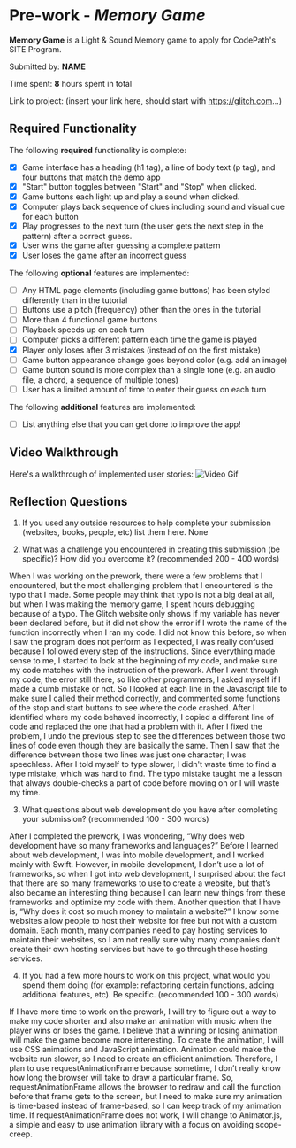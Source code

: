 # Pre-work - *Memory Game*

**Memory Game** is a Light & Sound Memory game to apply for CodePath's SITE Program. 

Submitted by: **NAME**

Time spent: **8** hours spent in total

Link to project: (insert your link here, should start with https://glitch.com...)

## Required Functionality

The following **required** functionality is complete:

* [X] Game interface has a heading (h1 tag), a line of body text (p tag), and four buttons that match the demo app
* [X] "Start" button toggles between "Start" and "Stop" when clicked. 
* [X] Game buttons each light up and play a sound when clicked. 
* [X] Computer plays back sequence of clues including sound and visual cue for each button
* [X] Play progresses to the next turn (the user gets the next step in the pattern) after a correct guess. 
* [X] User wins the game after guessing a complete pattern
* [X] User loses the game after an incorrect guess

The following **optional** features are implemented:

* [ ] Any HTML page elements (including game buttons) has been styled differently than in the tutorial
* [ ] Buttons use a pitch (frequency) other than the ones in the tutorial
* [ ] More than 4 functional game buttons
* [ ] Playback speeds up on each turn
* [ ] Computer picks a different pattern each time the game is played
* [X] Player only loses after 3 mistakes (instead of on the first mistake)
* [ ] Game button appearance change goes beyond color (e.g. add an image)
* [ ] Game button sound is more complex than a single tone (e.g. an audio file, a chord, a sequence of multiple tones)
* [ ] User has a limited amount of time to enter their guess on each turn

The following **additional** features are implemented:

- [ ] List anything else that you can get done to improve the app!

## Video Walkthrough

Here's a walkthrough of implemented user stories:
![Video Gif](http://g.recordit.co/zClUBOsI4B.gif)


## Reflection Questions
1. If you used any outside resources to help complete your submission (websites, books, people, etc) list them here. 
None

2. What was a challenge you encountered in creating this submission (be specific)? How did you overcome it? (recommended 200 - 400 words) 

When I was working on the prework, there were a few problems that I encountered, but the most challenging problem that I encountered is the typo that I made. Some people may think that typo is not a big deal at all, but when I was making the memory game, I spent hours debugging because of a typo. The Glitch website only shows if my variable has never been declared before, but it did not show the error if I wrote the name of the function incorrectly when I ran my code. I did not know this before, so when I saw the program does not perform as I expected, I was really confused because I followed every step of the instructions. Since everything made sense to me, I started to look at the beginning of my code, and make sure my code matches with the instruction of the prework. After I went through my code, the error still there, so like other programmers, I asked myself if I made a dumb mistake or not. So I looked at each line in the Javascript file to make sure I called their method correctly, and commented some functions of the stop and start buttons to see where the code crashed. After I identified where my code behaved incorrectly, I copied a different line of code and replaced the one that had a problem with it. After I fixed the problem, I undo the previous step to see the differences between those two lines of code even though they are basically the same. Then I saw that the difference between those two lines was just one character; I was speechless. After I told myself to type slower, I didn't waste time to find a type mistake, which was hard to find. The typo mistake taught me a lesson that always double-checks a part of code before moving on or I will waste my time.

3. What questions about web development do you have after completing your submission? (recommended 100 - 300 words) 

After I completed the prework, I was wondering, “Why does web development have so many frameworks and languages?” Before I learned about web development, I was into mobile development, and I worked mainly with Swift. However, in mobile development, I don’t use a lot of frameworks, so when I got into web development, I surprised about the fact that there are so many frameworks to use to create a website, but that’s also became an interesting thing because I can learn new things from these frameworks and optimize my code with them. Another question that I have is, “Why does it cost so much money to maintain a website?” I know some websites allow people to host their website for free but not with a custom domain. Each month, many companies need to pay hosting services to maintain their websites, so I am not really sure why many companies don’t create their own hosting services but have to go through these hosting services.

4. If you had a few more hours to work on this project, what would you spend them doing (for example: refactoring certain functions, adding additional features, etc). Be specific. (recommended 100 - 300 words) 

If I have more time to work on the prework, I will try to figure out a way to make my code shorter and also make an animation with music when the player wins or loses the game. I believe that a winning or losing animation will make the game become more interesting. To create the animation, I will use CSS animations and JavaScript animation. Animation could make the website run slower, so I need to create an efficient animation. Therefore, I plan to use requestAnimationFrame because sometime, I don’t really know how long the browser will take to draw a particular frame. So, requestAnimationFrame allows the browser to redraw and call the function before that frame gets to the screen, but I need to make sure my animation is time-based instead of frame-based, so I can keep track of my animation time. If requestAnimationFrame does not work, I will change to Animator.js, a simple and easy to use animation library with a focus on avoiding scope-creep.
